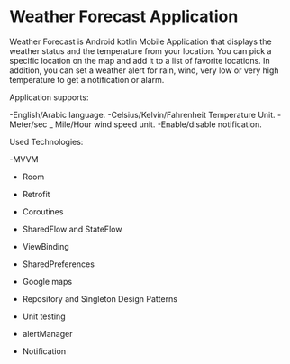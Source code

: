 # Weather Forecast Application

Weather Forecast is Android kotlin Mobile Application that displays the weather status and the temperature from your location. You can pick a specific location on the map and add it to a list of favorite locations. In addition, you can set a weather alert for rain, wind, very low or very high temperature to get a notification or alarm.


Application supports:

-English/Arabic language.
-Celsius/Kelvin/Fahrenheit Temperature Unit.
-Meter/sec _ Mile/Hour wind speed unit.
-Enable/disable notification.


Used Technologies:

-MVVM

- Room

- Retrofit

- Coroutines

- SharedFlow and StateFlow

- ViewBinding

- SharedPreferences

- Google maps

- Repository and Singleton Design Patterns

- Unit testing

- alertManager

- Notification

